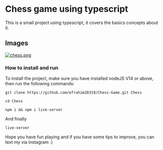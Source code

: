 # Chess game using typescript

This is a small project using typescript, it covers the basics concepts about it.

## Images

[![chess.png](https://i.postimg.cc/kXLdxxWG/chess.png)](https://postimg.cc/D8QDh4j3)

### How to install and run

To install the project, make sure you have installed nodeJS V14 or above, then run the following commands:

```
git clone https://github.com/efrahim20319/Chess-Game.git Chess
```
```
cd Chess
```
```
npm i && npm i live-server
```
And finally
```
live-server
```

Hope you have fun playing and if you have some tips to improve, you can text my via instagram :)
